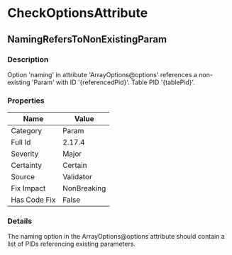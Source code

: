 ﻿---  
uid: Validator_2_17_4  
---

# CheckOptionsAttribute

## NamingRefersToNonExistingParam

### Description

Option 'naming' in attribute 'ArrayOptions@options' references a non\-existing 'Param' with ID '{referencedPid}'. Table PID '{tablePid}'.

### Properties

| Name         | Value       |
| ------------ | ----------- |
| Category     | Param       |
| Full Id      | 2.17.4      |
| Severity     | Major       |
| Certainty    | Certain     |
| Source       | Validator   |
| Fix Impact   | NonBreaking |
| Has Code Fix | False       |

### Details

The naming option in the ArrayOptions@options attribute should contain a list of PIDs referencing existing parameters.
